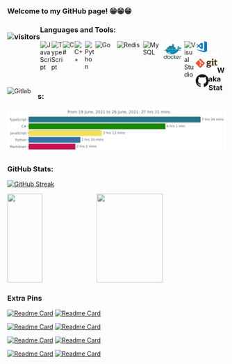 ### Welcome to my GitHub page! 😁😁😁
<!-- <img src="images/shiba.gif" width=30%><img src="images/shiba.gif" width=30%><img src="images/shiba.gif" width=30%> -->
### <p style="float:left"><img src="https://visitor-badge.glitch.me/badge?page_id=nhatvu148.nhatvu148" alt="visitors"></p>

### Languages and Tools:

<img align="left" alt="JavaScript" width="26px" src="https://upload.wikimedia.org/wikipedia/commons/6/6a/JavaScript-logo.png" />
<img align="left" alt="TypeScript" width="26px" src="https://upload.wikimedia.org/wikipedia/commons/4/4c/Typescript_logo_2020.svg" />
<img align="left" alt="C#" width="27px" src="https://upload.wikimedia.org/wikipedia/commons/0/0d/C_Sharp_wordmark.svg" />
<img align="left" alt="C++" width="24px" src="https://upload.wikimedia.org/wikipedia/commons/1/18/ISO_C%2B%2B_Logo.svg" />
<img align="left" alt="Python" width="24px" src="https://upload.wikimedia.org/wikipedia/commons/c/c3/Python-logo-notext.svg" />
<img align="left" alt="Go" width="50px" src="https://upload.wikimedia.org/wikipedia/commons/0/05/Go_Logo_Blue.svg" />
<img align="left" alt="Redis" width="60px" src="https://upload.wikimedia.org/wikipedia/commons/6/6b/Redis_Logo.svg" />
<img align="left" alt="MySQL" width="40px" src="https://www.mysql.com/common/logos/logo-mysql-170x115.png" />
<img align="left" alt="Docker" width="55px" src="https://raw.githubusercontent.com/docker-library/docs/c350af05d3fac7b5c3f6327ac82fe4d990d8729c/docker/logo.png" />
<img align="left" alt="Visual Studio" width="26px" src="https://upload.wikimedia.org/wikipedia/commons/5/59/Visual_Studio_Icon_2019.svg" />
<img align="left" alt="Visual Studio Code" width="26px" src="https://raw.githubusercontent.com/github/explore/80688e429a7d4ef2fca1e82350fe8e3517d3494d/topics/visual-studio-code/visual-studio-code.png" />
<img align="left" alt="Git" width="50px" src="https://raw.githubusercontent.com/github/explore/80688e429a7d4ef2fca1e82350fe8e3517d3494d/topics/git/git.png" />
<img align="left" alt="Github" width="30px" src="https://raw.githubusercontent.com/github/explore/78df643247d429f6cc873026c0622819ad797942/topics/github/github.png" />
<img align="left" alt="Gitlab" width="70px" src="https://upload.wikimedia.org/wikipedia/commons/e/e1/GitLab_logo.svg" />

<br />
<br />

### Waka Stats:

<img src="https://github.com/nhatvu148/nhatvu148/blob/master/images/stat.svg" alt="Nhat Vu WakaTime Activity"/>

### GitHub Stats:

[![GitHub Streak](https://github-readme-streak-stats.herokuapp.com?user=nhatvu148&theme=tokyonight)](https://profile-summary-for-github.com/user/nhatvu148)

<p>
<img src="https://github-readme-stats.vercel.app/api/top-langs/?username=nhatvu148&show_icons=true&layout=compact&cache_seconds=1800&langs_count=8&theme=blueberry&count_private=true&show_icons=true" width=40% height="204px"/>
<img src="https://github-readme-stats.vercel.app/api?username=nhatvu148&count_private=true&show_icons=true&theme=blueberry" width=55% height="204px"/>
</p>

### Extra Pins

[![Readme Card](https://github-readme-stats.vercel.app/api/pin/?username=nhatvu148&repo=helpers&theme=blueberry)](https://github.com/nhatvu148/helpers)
[![Readme Card](https://github-readme-stats.vercel.app/api/pin/?username=nhatvu148&repo=deno-learn&theme=blueberry)](https://github.com/nhatvu148/deno-learn)

[![Readme Card](https://github-readme-stats.vercel.app/api/pin/?username=nhatvu148&repo=linux-commands&theme=blueberry)](https://github.com/nhatvu148/linux-commands)
[![Readme Card](https://github-readme-stats.vercel.app/api/pin/?username=nhatvu148&repo=k8s&theme=blueberry)](https://github.com/nhatvu148/k8s)

[![Readme Card](https://github-readme-stats.vercel.app/api/pin/?username=nhatvu148&repo=WpfDataBinding&theme=blueberry)](https://github.com/nhatvu148/WpfDataBinding)
[![Readme Card](https://github-readme-stats.vercel.app/api/pin/?username=nhatvu148&repo=DllImporting&theme=blueberry)](https://github.com/nhatvu148/DllImporting)

[![Readme Card](https://github-readme-stats.vercel.app/api/pin/?username=nhatvu148&repo=lua-compile&theme=blueberry)](https://github.com/nhatvu148/lua-compile)
[![Readme Card](https://github-readme-stats.vercel.app/api/pin/?username=nhatvu148&repo=Net5React&theme=blueberry)](https://github.com/nhatvu148/Net5React)
